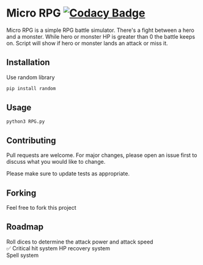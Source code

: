 # Micro RPG [![Codacy Badge](https://app.codacy.com/project/badge/Grade/1cbb3cb09b6041d492a0ccb94c634061)](https://www.codacy.com/gh/JxRibeiro/MicroRPG/dashboard?utm_source=github.com&amp;utm_medium=referral&amp;utm_content=JxRibeiro/MicroRPG&amp;utm_campaign=Badge_Grade)

Micro RPG is a simple RPG battle simulator.
There's a fight between a hero and a monster.
While hero or monster HP is greater than 0 the battle keeps on.
Script will show if hero or monster lands an attack or miss it.

## Installation

Use random library

```bash
pip install random
```

## Usage

```
python3 RPG.py
```

## Contributing
Pull requests are welcome. For major changes, please open an issue first to discuss what you would like to change.

Please make sure to update tests as appropriate.

## Forking
Feel free to fork this project 

## Roadmap
Roll dices to determine the attack power and attack speed  
✅ Critical hit system 
HP recovery system  
Spell system  


